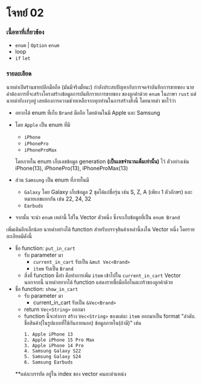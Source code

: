 # โจทย์ 02
### เนื้อหาที่เกี่ยวข้อง
- `enum` | `Option` `enum`
- loop
- `if` `let`

### รายละเอียด
นายดำเปิดร้านขายปลีกมือถือ (มันมีจริงมั้ยนะ) กำลังประสบปัญหากับการจดจำบันทึกการขายของ นายดำต้องการที่จะสร้างโครงสร้างข้อมูลการบันทึกรายการขายของ ของลูกค้าด้วย `enum` ในภาษา `rust` แต่นายดำยังงงๆอยู่ เลยต้องการความช่วยเหลือจากทุกท่านในการสร้างสิ่งนี้ โดยนายดำ ขอไว้ว่า
- อยากได้ enum ที่เก็บ `Brand` มือถือ โดยด้านในมี Apple และ Samsung
- โดย `Apple` เป็น enum ที่มี 
    - `iPhone`
    - `iPhonePro`
    - `iPhoneProMax`

    โดยภายใน enum เก็บเลขข้อมูล generation **(เป็นเลขจำนวนเต็มเท่านั้น)** ไว้ ตัวอย่างเช่น iPhone(13), iPhonePro(13), iPhoneProMax(13)

- ส่วน `Samsung` เป็น enum ที่ภายในมี 
    - `Galaxy` โดย Galaxy เก็บข้อมูล 2 ชุดได้แก่ชื่อรุ่น เช่น S, Z, A (เพียง 1 ตัวอักษร) และหมายเลขแยกกัน เช่น 22, 24, 32 
    - `Earbuds`

- จากนั้น จะนำ `enum` เหล่านี้ ใส่ใน Vector ตัวหนึ่ง ซึ่งจะเก็บข้อมูลที่เป็น `enum Brand`

เพิ่มเติมอีกเล็กน้อย นายดำอย่างได้ function สำหรับบรรจุสินค้าเหล่านี้ลงใน Vector หนึ่ง โดยรายละเอียดมีดังนี้
- ชื่อ function: `put_in_cart`
    - รับ parameter มา
        - `current_in_cart` รับเป็น `&mut Vec<Brand>`
        - `item` รับเป็น `Brand`
    - สิ่งที่ function นี้ทำ คือทำการเพิ่ม `item` เข้าไปใน `current_in_cart` Vector
นอกจากนี้ นายดำอยากได้ function แสดงรายชื่อมือถือในตะกร้าของลูกค้าด้วย
- ชื่อ function: `show_in_cart`
    - รับ parameter มา
        - current_in_cart รับเป็น `&Vec<Brand>`
    - return `Vec<String>` ออกมา
    - function นี้จะทำการ สร้าง `Vec<String>` ของแต่ละ `item` ออกมาเป็น format "ลำดับ. ชื่อสินค้า(ในรูปแบบที่ใช้กันภายนอก) ข้อมูลภายใน(ถ้ามี)" เช่น
        ``` bash
        1. Apple iPhone 13
        2. Apple iPhone 15 Pro Max
        3. Apple iPhone 14 Pro
        4. Samsung Galaxy S22
        5. Samsung Galaxy S24
        6. Samsung Earbuds
        ```
    **แต่ละบรรทัด อยู่ใน index ของ vector คนละตำแหน่ง